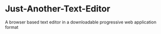 # Just-Another-Text-Editor
A browser based text editor in a downloadable progressive web application format
